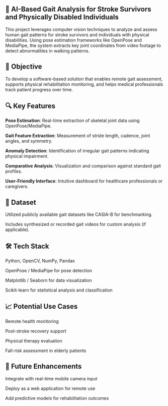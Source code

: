 ## **🧠 AI-Based Gait Analysis for Stroke Survivors and Physically Disabled Individuals**
This project leverages computer vision techniques to analyze and assess human gait patterns for stroke survivors and individuals with physical disabilities. Using pose estimation frameworks like OpenPose and MediaPipe, the system extracts key joint coordinates from video footage to detect abnormalities in walking patterns.

## **🏥 Objective**
To develop a software-based solution that enables remote gait assessment, supports physical rehabilitation monitoring, and helps medical professionals track patient progress over time.

## **🔍 Key Features**
**Pose Estimation**: Real-time extraction of skeletal joint data using OpenPose/MediaPipe.

**Gait Feature Extraction**: Measurement of stride length, cadence, joint angles, and symmetry.

**Anomaly Detection**: Identification of irregular gait patterns indicating physical impairment.

**Comparative Analysis**: Visualization and comparison against standard gait profiles.

**User-Friendly Interface**: Intuitive dashboard for healthcare professionals or caregivers.

## **📁 Dataset**
Utilized publicly available gait datasets like CASIA-B for benchmarking.

Includes synthesized or recorded gait videos for custom analysis (if applicable).

## ****🛠️ Tech Stack****
Python, OpenCV, NumPy, Pandas

OpenPose / MediaPipe for pose detection

Matplotlib / Seaborn for data visualization

Scikit-learn for statistical analysis and classification

## ****📈 Potential Use Cases****
Remote health monitoring

Post-stroke recovery support

Physical therapy evaluation

Fall-risk assessment in elderly patients

## ****📌 Future Enhancements****
Integrate with real-time mobile camera input

Deploy as a web application for remote use

Add predictive models for rehabilitation outcomes
